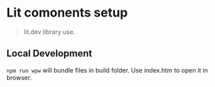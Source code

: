 # Lit comonents setup
> lit.dev library use.

## Local Development
`npm run wpw` will bundle files in build folder. Use index.htm to open it in browser.
